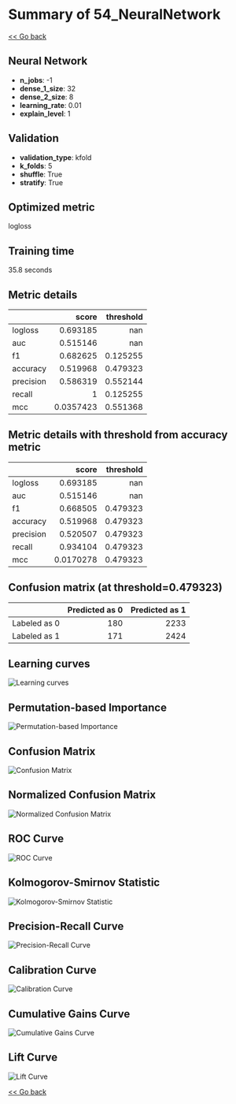 # Summary of 54_NeuralNetwork

[<< Go back](../README.md)


## Neural Network
- **n_jobs**: -1
- **dense_1_size**: 32
- **dense_2_size**: 8
- **learning_rate**: 0.01
- **explain_level**: 1

## Validation
 - **validation_type**: kfold
 - **k_folds**: 5
 - **shuffle**: True
 - **stratify**: True

## Optimized metric
logloss

## Training time

35.8 seconds

## Metric details
|           |     score |   threshold |
|:----------|----------:|------------:|
| logloss   | 0.693185  |  nan        |
| auc       | 0.515146  |  nan        |
| f1        | 0.682625  |    0.125255 |
| accuracy  | 0.519968  |    0.479323 |
| precision | 0.586319  |    0.552144 |
| recall    | 1         |    0.125255 |
| mcc       | 0.0357423 |    0.551368 |


## Metric details with threshold from accuracy metric
|           |     score |   threshold |
|:----------|----------:|------------:|
| logloss   | 0.693185  |  nan        |
| auc       | 0.515146  |  nan        |
| f1        | 0.668505  |    0.479323 |
| accuracy  | 0.519968  |    0.479323 |
| precision | 0.520507  |    0.479323 |
| recall    | 0.934104  |    0.479323 |
| mcc       | 0.0170278 |    0.479323 |


## Confusion matrix (at threshold=0.479323)
|              |   Predicted as 0 |   Predicted as 1 |
|:-------------|-----------------:|-----------------:|
| Labeled as 0 |              180 |             2233 |
| Labeled as 1 |              171 |             2424 |

## Learning curves
![Learning curves](learning_curves.png)

## Permutation-based Importance
![Permutation-based Importance](permutation_importance.png)
## Confusion Matrix

![Confusion Matrix](confusion_matrix.png)


## Normalized Confusion Matrix

![Normalized Confusion Matrix](confusion_matrix_normalized.png)


## ROC Curve

![ROC Curve](roc_curve.png)


## Kolmogorov-Smirnov Statistic

![Kolmogorov-Smirnov Statistic](ks_statistic.png)


## Precision-Recall Curve

![Precision-Recall Curve](precision_recall_curve.png)


## Calibration Curve

![Calibration Curve](calibration_curve_curve.png)


## Cumulative Gains Curve

![Cumulative Gains Curve](cumulative_gains_curve.png)


## Lift Curve

![Lift Curve](lift_curve.png)



[<< Go back](../README.md)
